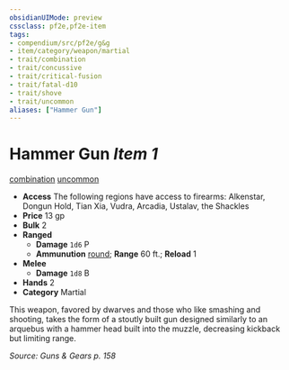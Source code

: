```yaml
---
obsidianUIMode: preview
cssclass: pf2e,pf2e-item
tags:
- compendium/src/pf2e/g&g
- item/category/weapon/martial
- trait/combination
- trait/concussive
- trait/critical-fusion
- trait/fatal-d10
- trait/shove
- trait/uncommon
aliases: ["Hammer Gun"]
---
```

# Hammer Gun *Item 1*  
[combination](/rules/traits/combination-g-g.md)  [uncommon](/rules/traits/uncommon.md)  

- **Access** The following regions have access to firearms: Alkenstar, Dongun Hold, Tian Xia, Vudra, Arcadia, Ustalav, the Shackles
- **Price** 13 gp
- **Bulk** 2
- **Ranged**  
  - **Damage** `1d6` P
  - **Ammunution** [round](/compendium/equipment/items/round-10-g-g.md); **Range** 60 ft.; **Reload** 1
- **Melee**  
  - **Damage** `1d8` B
- **Hands** 2
- **Category** Martial

This weapon, favored by dwarves and those who like smashing and shooting, takes the form of a stoutly built gun designed similarly to an arquebus with a hammer head built into the muzzle, decreasing kickback but limiting range.

*Source: Guns & Gears p. 158*